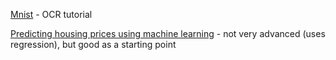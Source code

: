 [Mnist](https://github.com/kurumbus/machine-learning-tutorials/blob/master/Mnist.ipynb)  - OCR tutorial

[Predicting housing prices using machine learning](https://github.com/kurumbus/machine-learning-tutorials/blob/master/Housing.ipynb) - not very advanced (uses regression), but good as a starting point
